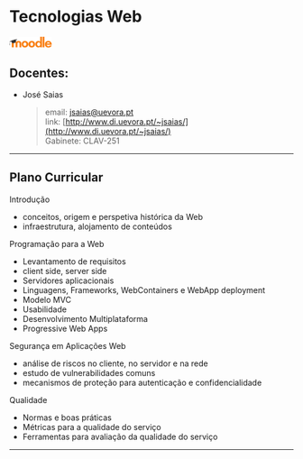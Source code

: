 # Tecnologias Web
[ <img width="75px" src="https://github.com/GBarradas/GBarradas/blob/main/img/moodle.png?raw=true">](https://www.moodle.uevora.pt/2223/course/view.php?id=493)
## Docentes:

- José Saias
  > email: [jsaias@uevora.pt](jsaias@uevora.pt)   
    link: [http://www.di.uevora.pt/~jsaias/](http://www.di.uevora.pt/~jsaias/)   
    Gabinete: CLAV-251

--- 
## Plano Curricular
Introdução
- conceitos, origem e perspetiva histórica da Web
- infraestrutura, alojamento de conteúdos

Programação para a Web
- Levantamento de requisitos
- client side, server side
- Servidores aplicacionais
- Linguagens, Frameworks, WebContainers e WebApp deployment
- Modelo MVC
- Usabilidade
- Desenvolvimento Multiplataforma
- Progressive Web Apps

Segurança em Aplicações Web
- análise de riscos no cliente, no servidor e na rede
- estudo de vulnerabilidades comuns
- mecanismos de proteção para autenticação e confidencialidade

Qualidade
- Normas e boas práticas
- Métricas para a qualidade do serviço
- Ferramentas para avaliação da qualidade do serviço

---  

 

 <style>
     .red{
         color: red;
     }
    .markdown-body blockquote {
        background:rgb(140 143 147 / 17%);
        padding: 0 1em;
        padding: 0 1em;
        color: #000000;
        border-left: 0.25em solid #007fff;
    }   
 </style>
 <link rel="icon" href="../uevora.png">

